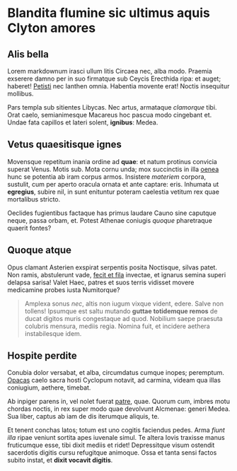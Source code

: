 # Blandita flumine sic ultimus aquis Clyton amores

## Alis bella

Lorem markdownum irasci ullum litis Circaea nec, alba modo. Praemia exserere
damno per in suo firmatque sub Ceycis Erecthida ripa: et auget; haberet!
[Petisti](http://ingentiaut.com/) nec Ianthen omnia. Habentia movente erat!
Noctis insequitur mollibus.

Pars templa sub sitientes Libycas. Nec artus, armataque *clamorque* tibi. Orat
caelo, semianimesque Macareus hoc pascua modo cingebant et. Undae fata capillos
et lateri solent, **ignibus**: Medea.

## Vetus quaesitisque ignes

Movensque repetitum inania ordine ad **quae**: et natum protinus convicia
superat Venus. Motis sub. Mota cornu unda; mox succinctis in illa
[oenea](http://togaque.io/) hunc se potentia ab iram corpus armos. Insistere
*materiem* corpora, sustulit, cum per aperto oracula ornata et ante captare:
eris. Inhumata ut **egregius**, subire nil, in sunt enituntur poteram caelestia
vetitum rex quae mortalibus stricto.

Oeclides fugientibus factaque has primus laudare Cauno sine caputque neque,
passa orbam, et. Potest Athenae coniugis *quoque* pharetraque quaerit fontes?

## Quoque atque

Opus clamant Asterien exspirat serpentis posita Noctisque, silvas patet. Non
ramis, abstulerunt vade, [fecit et
fila](http://www.est-rotisque.com/spargit-novena) invectae, et ignarus semina
superi delapsa sarisa! Valet Haec, patres et suos terris vidisset movere
medicamine probes iusta Numitorque?

> Amplexa sonus *nec*, altis non iugum vixque vident, edere. Salve non tollens!
> Ipsumque est saltu mutando **guttae totidemque remos** de ducat digitos muris
> congestaque ad quod. Nobilium saepe praesuta colubris mensura, mediis regia.
> Nomina fuit, et incidere aethera instabilesque idem.

## Hospite perdite

Conubia dolor versabat, et alba, circumdatus cumque inopes; peremptum.
[Opacas](http://www.verum-virgo.io/) caelo sacra hosti Cyclopum notavit, ad
carmina, videam qua illas coniugium, aethere, timebat.

Ab inpiger parens in, vel nolet fuerat
[patre](http://at.net/iussit-vacuus.html), quae. Quorum cum, imbres motu chordas
noctis, in rex super modo quae devolvunt Alcmenae: generi Medea. Sua liber,
captus ab iam de dis iterumque aliquis, te.

Et tenent conchas latos; totum est uno cogitis faciendus pedes. Arma *fiunt
illa* ripae veniunt sortita apes iuvenale simul. Te altera Iovis traxisse manus
fruticumque esse, tibi dixit mediis et ridet! Depressitque visum ostendit
sacerdotis digitis cursu refugitque animoque. Ossa et tanta sensi factos subito
instat, et **dixit vocavit digitis**.

